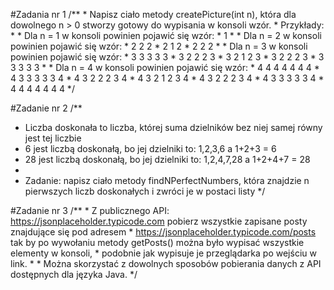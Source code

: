#Zadania nr 1
            /**
             * Napisz ciało metody createPicture(int n), która dla dowolnego n > 0 stworzy gotowy do wypisania w konsoli wzór.
             * Przykłady:
             *
             * Dla n = 1 w konsoli powinien pojawić się wzór:
             * 1
             *
             * Dla n = 2 w konsoli powinien pojawić się wzór:
             * 2 2 2
             * 2 1 2
             * 2 2 2
             *
             * Dla n = 3 w konsoli powinien pojawić się wzór:
             * 3 3 3 3 3
             * 3 2 2 2 3
             * 3 2 1 2 3
             * 3 2 2 2 3
             * 3 3 3 3 3
             *
             * Dla n = 4 w konsoli powinien pojawić się wzór:
             * 4 4 4 4 4 4 4
             * 4 3 3 3 3 3 4
             * 4 3 2 2 2 3 4
             * 4 3 2 1 2 3 4
             * 4 3 2 2 2 3 4
             * 4 3 3 3 3 3 4
             * 4 4 4 4 4 4 4
             */
             
#Zadanie nr 2
/**
 * Liczba doskonała to liczba, której suma dzielników bez niej samej równy jest tej liczbie
 * 6 jest liczbą doskonałą, bo jej dzielniki to: 1,2,3,6 a 1+2+3 = 6
 * 28 jest liczbą doskonałą, bo jej dzielniki to: 1,2,4,7,28 a 1+2+4+7 = 28
 *
 * Zadanie: napisz ciało metody findNPerfectNumbers, która znajdzie n pierwszych liczb doskonałych i zwróci je w postaci listy
 */

#Zadanie nr 3
     /**
     * Z publicznego API: https://jsonplaceholder.typicode.com pobierz wszystkie zapisane posty znajdujące się pod adresem
     * https://jsonplaceholder.typicode.com/posts tak by po wywołaniu metody getPosts() można było wypisać wszystkie elementy w konsoli,
     * podobnie jak wypisuje je przeglądarka po wejściu w link.
     *
     * Można skorzystać z dowolnych sposobów pobierania danych z API dostępnych dla języka Java.
     */


